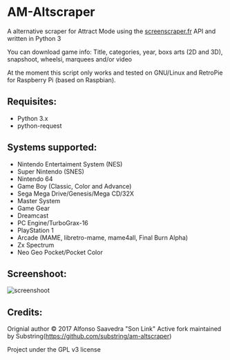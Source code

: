 # AM-Altscraper
A alternative scraper for Attract Mode using the [screenscraper.fr](http://www.screenscraper.fr) API and written in Python 3

You can download game info: Title, categories, year, boxs arts (2D and 3D), snapshoot, wheelsi, marquees and/or video

At the moment this script only works and tested on GNU/Linux and RetroPie for Raspberry Pi (based on Raspbian).

## Requisites:
* Python 3.x
* python-request

## Systems supported:
* Nintendo Entertaiment System (NES)
* Super Nintendo (SNES)
* Nintendo 64
* Game Boy (Classic, Color and Advance)
* Sega Mega Drive/Genesis/Mega CD/32X
* Master System
* Game Gear
* Dreamcast
* PC Engine/TurboGrax-16
* PlayStation 1
* Arcade (MAME, libretro-mame, mame4all, Final Burn Alpha)
* Zx Spectrum
* Neo Geo Pocket/Pocket Color


## Screenshoot:
![screenshoot](screen.png)

## Credits:
Orignial author &copy; 2017 Alfonso Saavedra "Son Link"
Active fork maintained by Substring(https://github.com/substring/am-altscraper)

Project under the GPL v3 license
